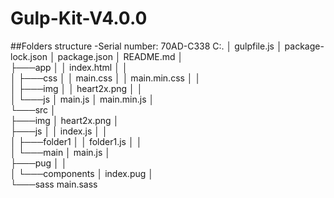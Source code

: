 ﻿# Gulp-Kit-V4.0.0

﻿#﻿#Folders structure
  ﻿-Serial number: 70AD-C338
C:.
│   gulpfile.js
│   package-lock.json
│   package.json
│   README.md
│   
├───app
│   │   index.html
│   │   
│   ├───css
│   │       main.css
│   │       main.min.css
│   │       
│   ├───img
│   │       heart2x.png
│   │       
│   └───js
│           main.js
│           main.min.js
│           
└───src
    │   
    ├───img
    │       heart2x.png
    │       
    ├───js
    │   │   index.js
    │   │   
    │   ├───folder1
    │   │       folder1.js
    │   │       
    │   └───main
    │           main.js
    │           
    ├───pug
    │   │   
    │   └───components
    │           index.pug
    │           
    └───sass
            main.sass
            
            
